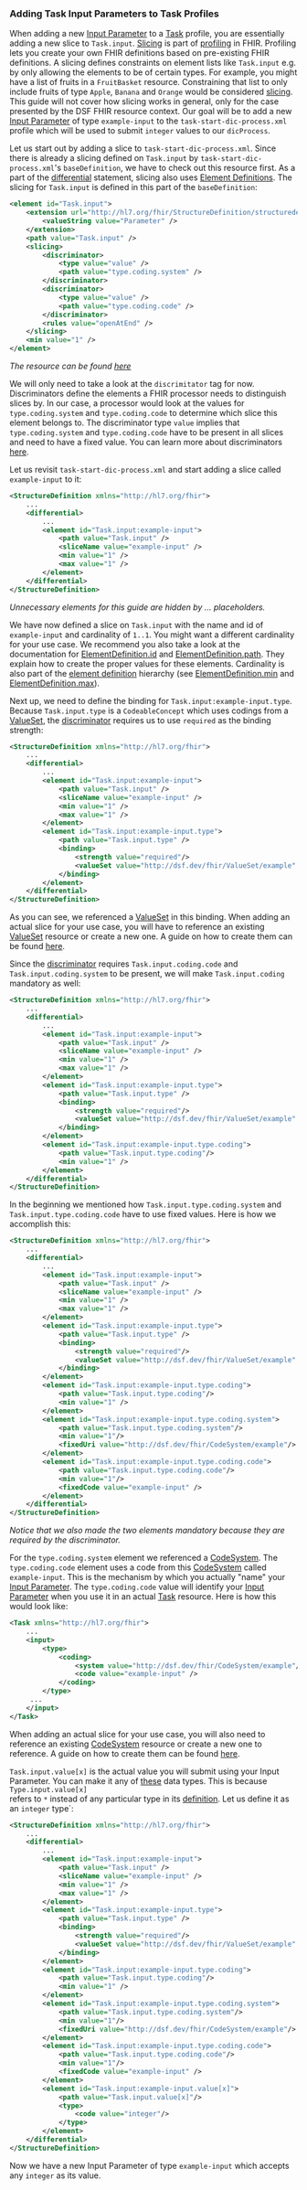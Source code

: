 ### Adding Task Input Parameters to Task Profiles

When adding a new [Input Parameter](basic-concepts-and-guides.md#task-input-parameters) to a [Task](basic-concepts-and-guides.md#task)
profile, you are essentially adding a new slice to `Task.input`. [Slicing](https://www.hl7.org/fhir/R4/profiling.html#slicing) is part
of [profiling](https://www.hl7.org/fhir/R4/profiling.html) in FHIR. Profiling lets you create your own
FHIR definitions based on pre-existing FHIR definitions. A slicing defines constraints on element lists
like `Task.input` e.g. by only allowing the elements to be of certain types. For example, you
might have a list of fruits in a `FruitBasket` resource. Constraining that list to only include
fruits of type `Apple`, `Banana` and `Orange` would be considered [slicing](https://www.hl7.org/fhir/R4/profiling.html#slicing).  
This guide will not cover how slicing works in general, only for the case presented by the DSF FHIR resource
context. Our goal will be to add a new [Input Parameter](basic-concepts-and-guides.md#task-input-parameters)
of type `example-input` to the `task-start-dic-process.xml` profile which will be used to submit `integer` values to our `dicProcess`.

Let us start out by adding a slice to `task-start-dic-process.xml`. Since there is already a slicing defined
on `Task.input` by `task-start-dic-process.xml`'s `baseDefinition`, we have to check out this resource first.
As a part of the [differential](https://www.hl7.org/fhir/R4/profiling.html#snapshot) statement, slicing also uses [Element Definitions](https://www.hl7.org/fhir/R4/elementdefinition.html).
The slicing for `Task.input` is defined in this part of the `baseDefinition`:
```xml
<element id="Task.input">
    <extension url="http://hl7.org/fhir/StructureDefinition/structuredefinition-explicit-type-name">
        <valueString value="Parameter" />
    </extension>
    <path value="Task.input" />
    <slicing>
        <discriminator>
            <type value="value" />
            <path value="type.coding.system" />
        </discriminator>
        <discriminator>
            <type value="value" />
            <path value="type.coding.code" />
        </discriminator>
        <rules value="openAtEnd" />
    </slicing>
    <min value="1" />
</element>
```
*The resource can be found [here](https://github.com/datasharingframework/dsf/blob/main/dsf-fhir/dsf-fhir-validation/src/main/resources/fhir/StructureDefinition/dsf-task-base-1.0.0.xml)*

We will only need to take a look at the `discrimitator` tag for now.
Discriminators define the elements a FHIR processor needs to distinguish slices by. In our case, a processor
would look at the values for `type.coding.system` and `type.coding.code` to determine which
slice this element belongs to. The discriminator type `value` implies that `type.coding.system` and `type.coding.code`
have to be present in all slices and need to have a fixed value.
You can learn more about discriminators [here](https://www.hl7.org/fhir/R4/profiling.html#discriminator).

Let us revisit `task-start-dic-process.xml` and start adding a slice called `example-input` to it:
```xml
<StructureDefinition xmlns="http://hl7.org/fhir">
    ...
    <differential>
        ...
        <element id="Task.input:example-input">
            <path value="Task.input" />
            <sliceName value="example-input" />
            <min value="1" />
            <max value="1" />
        </element>
    </differential>
</StructureDefinition>
```
*Unnecessary elements for this guide are hidden by ... placeholders.*

We have now defined a slice on `Task.input` with the name and id of `example-input` and cardinality of `1..1`. You might
want a different cardinality for your use case. We recommend you also take a look at the documentation for [ElementDefinition.id](https://www.hl7.org/fhir/R4/elementdefinition.html#id)
and [ElementDefinition.path](https://www.hl7.org/fhir/R4/elementdefinition.html#path). They explain how to create the proper
values for these elements. Cardinality is also part of the [element definition](https://www.hl7.org/fhir/R4/elementdefinition.html)
hierarchy (see [ElementDefinition.min](https://www.hl7.org/fhir/R4/elementdefinition-definitions.html#ElementDefinition.min) and [ElementDefinition.max](https://www.hl7.org/fhir/R4/elementdefinition-definitions.html#ElementDefinition.max)).

Next up, we need to define the binding for `Task.input:example-input.type`. Because `Task.input.type`
is a `CodeableConcept` which uses codings from a [ValueSet](basic-concepts-and-guides.md#valueset),
the [discriminator](https://www.hl7.org/fhir/R4/profiling.html#discriminator) requires us to use `required` as the binding strength:
```xml
<StructureDefinition xmlns="http://hl7.org/fhir">
    ...
    <differential>
        ...
        <element id="Task.input:example-input">
            <path value="Task.input" />
            <sliceName value="example-input" />
            <min value="1" />
            <max value="1" />
        </element>
        <element id="Task.input:example-input.type">
            <path value="Task.input.type" />
            <binding>
                <strength value="required"/>
                <valueSet value="http://dsf.dev/fhir/ValueSet/example" />
            </binding>
        </element>
    </differential>
</StructureDefinition>
```
As you can see, we referenced a [ValueSet](basic-concepts-and-guides.md#valueset) in this binding.
When adding an actual slice for your use case, you will have to reference an existing [ValueSet](basic-concepts-and-guides.md#valueset) resource or create a new
one. A guide on how to create them can be found [here](basic-concepts-and-guides.md#creating-valuesets-for-dsf-processes).

Since the [discriminator](https://www.hl7.org/fhir/R4/profiling.html#discriminator) requires
`Task.input.coding.code` and `Task.input.coding.system` to be present, we will make `Task.input.coding` mandatory as well:
```xml
<StructureDefinition xmlns="http://hl7.org/fhir">
    ...
    <differential>
        ...
        <element id="Task.input:example-input">
            <path value="Task.input" />
            <sliceName value="example-input" />
            <min value="1" />
            <max value="1" />
        </element>
        <element id="Task.input:example-input.type">
            <path value="Task.input.type" />
            <binding>
                <strength value="required"/>
                <valueSet value="http://dsf.dev/fhir/ValueSet/example" />
            </binding>
        </element>
        <element id="Task.input:example-input.type.coding">
            <path value="Task.input.type.coding"/>
            <min value="1" />
        </element>
    </differential>
</StructureDefinition>
```

In the beginning we mentioned how `Task.input.type.coding.system` and `Task.input.type.coding.code`
have to use fixed values. Here is how we accomplish this:

```xml
<StructureDefinition xmlns="http://hl7.org/fhir">
    ...
    <differential>
        ...
        <element id="Task.input:example-input">
            <path value="Task.input" />
            <sliceName value="example-input" />
            <min value="1" />
            <max value="1" />
        </element>
        <element id="Task.input:example-input.type">
            <path value="Task.input.type" />
            <binding>
                <strength value="required"/>
                <valueSet value="http://dsf.dev/fhir/ValueSet/example" />
            </binding>
        </element>
        <element id="Task.input:example-input.type.coding">
            <path value="Task.input.type.coding"/>
            <min value="1" />
        </element>
        <element id="Task.input:example-input.type.coding.system">
            <path value="Task.input.type.coding.system"/>
            <min value="1"/>
            <fixedUri value="http://dsf.dev/fhir/CodeSystem/example"/>
        </element>
        <element id="Task.input:example-input.type.coding.code">
            <path value="Task.input.type.coding.code"/>
            <min value="1"/>
            <fixedCode value="example-input" />
        </element>
    </differential>
</StructureDefinition>
```
*Notice that we also made the two elements mandatory because they are required by the discriminator.*

For the `type.coding.system` element we referenced a [CodeSystem](basic-concepts-and-guides.md#codesystem).
The `type.coding.code` element uses a code from this [CodeSystem](basic-concepts-and-guides.md#codesystem) called `example-input`.
This is the mechanism by which you actually "name" your [Input Parameter](basic-concepts-and-guides.md#task-input-parameters). The
`type.coding.code` value will identify your [Input Parameter](basic-concepts-and-guides.md#task-input-parameters) when you use
it in an actual [Task](basic-concepts-and-guides.md#task) resource. Here is how this would look like:

```xml
<Task xmlns="http://hl7.org/fhir">
    ...
    <input>
        <type>
            <coding>
                <system value="http://dsf.dev/fhir/CodeSystem/example"/>
                <code value="example-input" />
            </coding>
        </type>
     ...
    </input>
</Task>
```

When adding an actual slice for your use case, you will also need to reference an existing [CodeSystem](basic-concepts-and-guides.md#codesystem) resource or create a new one to reference.
A guide on how to create them can be found [here](basic-concepts-and-guides.md#creating-codesystems-for-the-dsf-processes).

`Task.input.value[x]` is the actual value you will submit using your Input Parameter. You can make it
any of [these](https://www.hl7.org/fhir/R4/datatypes.html#open) data types. This is because `Type.input.value[x]`  
refers to `*` instead of any particular type in its [definition](https://www.hl7.org/fhir/R4/task-definitions.html#Task.input.value_x_). Let us define it as an `integer` type`:

```xml
<StructureDefinition xmlns="http://hl7.org/fhir">
    ...
    <differential>
        ...
        <element id="Task.input:example-input">
            <path value="Task.input" />
            <sliceName value="example-input" />
            <min value="1" />
            <max value="1" />
        </element>
        <element id="Task.input:example-input.type">
            <path value="Task.input.type" />
            <binding>
                <strength value="required"/>
                <valueSet value="http://dsf.dev/fhir/ValueSet/example" />
            </binding>
        </element>
        <element id="Task.input:example-input.type.coding">
            <path value="Task.input.type.coding"/>
            <min value="1" />
        </element>
        <element id="Task.input:example-input.type.coding.system">
            <path value="Task.input.type.coding.system"/>
            <min value="1"/>
            <fixedUri value="http://dsf.dev/fhir/CodeSystem/example"/>
        </element>
        <element id="Task.input:example-input.type.coding.code">
            <path value="Task.input.type.coding.code"/>
            <min value="1"/>
            <fixedCode value="example-input" />
        </element>
        <element id="Task.input:example-input.value[x]">
            <path value="Task.input.value[x]"/>
            <type>
                <code value="integer"/>
            </type>
        </element>
    </differential>
</StructureDefinition>
```

Now we have a new Input Parameter of type `example-input` which accepts any `integer` as its value.
